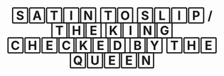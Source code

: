 ---
ee_id: '4489'
site: '1'
type: '2'
url: 2019-063-satin-to-slip
title: "\U0001F142\U0001F130\U0001F143\U0001F138\U0001F13D \U0001F143\U0001F13E \U0001F142\U0001F13B\U0001F138\U0001F13F
  / \U0001F143\U0001F137\U0001F134 \U0001F13A\U0001F138\U0001F13D\U0001F136 \U0001F132\U0001F137\U0001F134\U0001F132\U0001F13A\U0001F134\U0001F133
  \U0001F131\U0001F148 \U0001F143\U0001F137\U0001F134 \U0001F140\U0001F144\U0001F134\U0001F134\U0001F13D "
year: '2019'
display_year: '2019'
medium: Dual-channel screen recording of a live bot performance on Instagram, September,
  17th, 2019.
dims: Variable
pitch: ''
ps: ''
live_url: ''
related: ''
youtube: ''
related_code: ''
imgs: satin-to-sip-2019-063-db-ih--ULmB.jpg
subheading: ''
download: ''
add_credit: ''
commission: ''
layout: things-i-made
---
